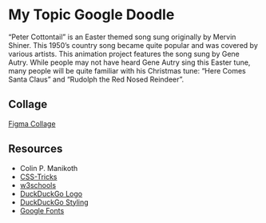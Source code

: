 # My Topic Google Doodle

“Peter Cottontail” is an Easter themed song sung originally by Mervin Shiner. This 1950’s country song became quite popular and was covered by various artists. This animation project features the song sung by Gene Autry. While people may not have heard Gene Autry sing this Easter tune, many people will be quite familiar with his Christmas tune: “Here Comes Santa Claus” and “Rudolph the Red Nosed Reindeer”.

## Collage

[Figma Collage](https://www.figma.com/file/zz60NLzz1XrwHAwk6BksSu/Glumbik-Google-Doodle?node-id=0%3A1)

## Resources

- Colin P. Manikoth
- [CSS-Tricks](https://css-tricks.com/)
- [w3schools](https://www.w3schools.com/)
- [DuckDuckGo Logo](https://duckduckgo.com/assets/common/dax-logo.svg)
- [DuckDuckGo Styling](https://duckduckgo.com/)
- [Google Fonts](https://fonts.google.com/)
